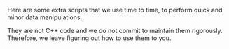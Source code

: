 Here are some extra scripts that we use time to time, to perform quick and minor data manipulations.

They are not C++ code and we do not commit to maintain them rigorously. Therefore, we leave figuring out how to use them to you.
